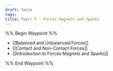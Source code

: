 ```yaml
---
draft: false
tags:
title: Topic 5 - Forces Magnets and Sparks
---
```

%% Begin Waypoint %%
- [[Balanced and Unbalanced Forces]]
- [[Contact and Non-Contact Forces]]
- [[Introduction to Forces Magnets and Sparks]]

%% End Waypoint %%
